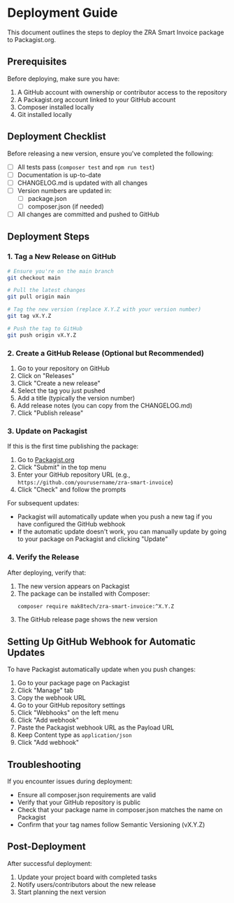 # Deployment Guide

This document outlines the steps to deploy the ZRA Smart Invoice package to Packagist.org.

## Prerequisites

Before deploying, make sure you have:

1. A GitHub account with ownership or contributor access to the repository
2. A Packagist.org account linked to your GitHub account
3. Composer installed locally
4. Git installed locally

## Deployment Checklist

Before releasing a new version, ensure you've completed the following:

- [ ] All tests pass (`composer test` and `npm run test`)
- [ ] Documentation is up-to-date
- [ ] CHANGELOG.md is updated with all changes
- [ ] Version numbers are updated in:
  - [ ] package.json
  - [ ] composer.json (if needed)
- [ ] All changes are committed and pushed to GitHub

## Deployment Steps

### 1. Tag a New Release on GitHub

```bash
# Ensure you're on the main branch
git checkout main

# Pull the latest changes
git pull origin main

# Tag the new version (replace X.Y.Z with your version number)
git tag vX.Y.Z

# Push the tag to GitHub
git push origin vX.Y.Z
```

### 2. Create a GitHub Release (Optional but Recommended)

1. Go to your repository on GitHub
2. Click on "Releases"
3. Click "Create a new release"
4. Select the tag you just pushed
5. Add a title (typically the version number)
6. Add release notes (you can copy from the CHANGELOG.md)
7. Click "Publish release"

### 3. Update on Packagist

If this is the first time publishing the package:

1. Go to [Packagist.org](https://packagist.org)
2. Click "Submit" in the top menu
3. Enter your GitHub repository URL (e.g., `https://github.com/yourusername/zra-smart-invoice`)
4. Click "Check" and follow the prompts

For subsequent updates:

- Packagist will automatically update when you push a new tag if you have configured the GitHub webhook
- If the automatic update doesn't work, you can manually update by going to your package on Packagist and clicking "Update"

### 4. Verify the Release

After deploying, verify that:

1. The new version appears on Packagist
2. The package can be installed with Composer:
   ```bash
   composer require mak8tech/zra-smart-invoice:^X.Y.Z
   ```
3. The GitHub release page shows the new version

## Setting Up GitHub Webhook for Automatic Updates

To have Packagist automatically update when you push changes:

1. Go to your package page on Packagist
2. Click "Manage" tab
3. Copy the webhook URL
4. Go to your GitHub repository settings
5. Click "Webhooks" on the left menu
6. Click "Add webhook"
7. Paste the Packagist webhook URL as the Payload URL
8. Keep Content type as `application/json`
9. Click "Add webhook"

## Troubleshooting

If you encounter issues during deployment:

- Ensure all composer.json requirements are valid
- Verify that your GitHub repository is public
- Check that your package name in composer.json matches the name on Packagist
- Confirm that your tag names follow Semantic Versioning (vX.Y.Z)

## Post-Deployment

After successful deployment:

1. Update your project board with completed tasks
2. Notify users/contributors about the new release
3. Start planning the next version
